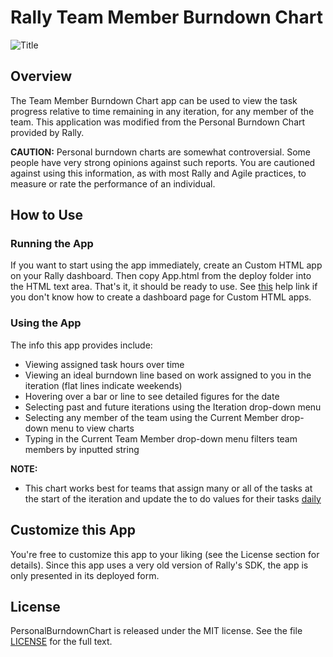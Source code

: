 Rally Team Member Burndown Chart
======================

![Title](https://raw.github.com/RallyApps/PersonalBurndownChart/master/screenshots/TeamBurnDown.png)

## Overview

The Team Member Burndown Chart app can be used to view the task progress relative to time remaining in any iteration, for any member of the team.
This application was modified from the Personal Burndown Chart provided by Rally.


<b>CAUTION:</b> Personal burndown charts are somewhat controversial. Some people have very strong opinions against such reports. You are cautioned against using this information, as with most Rally and Agile practices, to measure or rate the performance of an individual.

## How to Use

### Running the App

If you want to start using the app immediately, create an Custom HTML app on your Rally dashboard. Then copy App.html from the deploy folder into the HTML text area. That's it, it should be ready to use. 
See [this](http://www.rallydev.com/help/use_apps#create) help link if you don't know how to create a dashboard page for Custom HTML apps.

### Using the App

The info this app provides include:

* Viewing assigned task hours over time
* Viewing an ideal burndown line based on work assigned to you in the iteration (flat lines indicate weekends)
* Hovering over a bar or line to see detailed figures for the date
* Selecting past and future iterations using the Iteration drop-down menu
* Selecting any member of the team using the Current Member drop-down menu to view charts
* Typing in the Current Team Member drop-down menu filters team members by inputted string

<b>NOTE:</b> 

* This chart works best for teams that assign many or all of the tasks at the start of the iteration and update the to do values for their tasks <u>daily</u>
## Customize this App

You're free to customize this app to your liking (see the License section for details). Since this app uses a very old version of Rally's SDK, the app is only presented in its deployed form.

## License

PersonalBurndownChart is released under the MIT license. See the file [LICENSE](https://raw.github.com/RallyApps/PersonalBurndownChart/master/LICENSE) for the full text.
